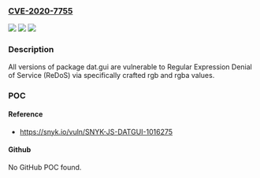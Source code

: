 ### [CVE-2020-7755](https://cve.mitre.org/cgi-bin/cvename.cgi?name=CVE-2020-7755)
![](https://img.shields.io/static/v1?label=Product&message=dat.gui&color=blue)
![](https://img.shields.io/static/v1?label=Version&message=%3E%3D%200%20&color=brighgreen)
![](https://img.shields.io/static/v1?label=Vulnerability&message=Regular%20Expression%20Denial%20of%20Service%20(ReDoS)&color=brighgreen)

### Description

All versions of package dat.gui are vulnerable to Regular Expression Denial of Service (ReDoS) via specifically crafted rgb and rgba values.

### POC

#### Reference
- https://snyk.io/vuln/SNYK-JS-DATGUI-1016275

#### Github
No GitHub POC found.


